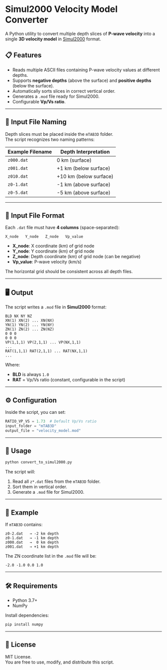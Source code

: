 # Simul2000 Velocity Model Converter

A Python utility to convert multiple depth slices of **P-wave velocity** into a single **3D velocity model** in [Simul2000]([http://www.geology.wisc.edu/~thurber/simul2000/]) format.

## 📋 Features
- Reads multiple ASCII files containing P-wave velocity values at different depths.
- Supports **negative depths** (above the surface) and **positive depths** (below the surface).
- Automatically sorts slices in correct vertical order.
- Generates a `.mod` file ready for Simul2000.
- Configurable **Vp/Vs ratio**.

---

## 📂 Input File Naming

Depth slices must be placed inside the `mTAB3D` folder.  
The script recognizes two naming patterns:

| Example Filename | Depth Interpretation |
|------------------|----------------------|
| `z000.dat`       | 0 km (surface)        |
| `z001.dat`       | +1 km (below surface) |
| `z010.dat`       | +10 km (below surface)|
| `z0-1.dat`       | -1 km (above surface) |
| `z0-5.dat`       | -5 km (above surface) |

---

## 📑 Input File Format

Each `.dat` file must have **4 columns** (space-separated):

```
X_node   Y_node   Z_node   Vp_value
```

- **X_node**: X coordinate (km) of grid node
- **Y_node**: Y coordinate (km) of grid node
- **Z_node**: Depth coordinate (km) of grid node (can be negative)
- **Vp_value**: P-wave velocity (km/s)

The horizontal grid should be consistent across all depth files.

---

## 🖥 Output

The script writes a `.mod` file in **Simul2000** format:

```
BLD NX NY NZ
XN(1) XN(2) ... XN(NX)
YN(1) YN(2) ... YN(NY)
ZN(1) ZN(2) ... ZN(NZ)
0 0 0
0 0 0
VP(1,1,1) VP(2,1,1) ... VP(NX,1,1)
...
RAT(1,1,1) RAT(2,1,1) ... RAT(NX,1,1)
...
```

Where:
- **BLD** is always `1.0`
- **RAT** = Vp/Vs ratio (constant, configurable in the script)

---

## ⚙️ Configuration

Inside the script, you can set:

```python
RATIO_VP_VS = 1.73  # Default Vp/Vs ratio
input_folder = "mTAB3D"
output_file = "velocity_model.mod"
```

---

## 🚀 Usage

```bash
python convert_to_simul2000.py
```

The script will:
1. Read all `z*.dat` files from the `mTAB3D` folder.
2. Sort them in vertical order.
3. Generate a `.mod` file for Simul2000.

---

## 📌 Example

If `mTAB3D` contains:

```
z0-2.dat   → -2 km depth
z0-1.dat   → -1 km depth
z000.dat   →  0 km depth
z001.dat   → +1 km depth
```

The ZN coordinate list in the `.mod` file will be:

```
-2.0 -1.0 0.0 1.0
```

---

## 🛠 Requirements
- Python 3.7+
- NumPy

Install dependencies:
```bash
pip install numpy
```

---

## 📄 License
MIT License.  
You are free to use, modify, and distribute this script.
